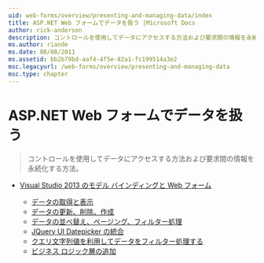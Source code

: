 ```yaml
---
uid: web-forms/overview/presenting-and-managing-data/index
title: ASP.NET Web フォームでデータを扱う |Microsoft Docs
author: rick-anderson
description: コントロールを使用してデータにアクセスする方法および要求間の情報を永続化する方法。
ms.author: riande
ms.date: 08/08/2011
ms.assetid: bb2b79bd-aaf4-4f5e-82a1-fc199514a3e2
msc.legacyurl: /web-forms/overview/presenting-and-managing-data
msc.type: chapter
---
```

<a name="working-with-data-in-aspnet-web-forms"></a>ASP.NET Web フォームでデータを扱う
====================
> コントロールを使用してデータにアクセスする方法および要求間の情報を永続化する方法。


- [Visual Studio 2013 のモデル バインディングと Web フォーム](model-binding/index.md)

    - [データの取得と表示](model-binding/retrieving-data.md)
    - [データの更新、削除、作成](model-binding/updating-deleting-and-creating-data.md)
    - [データの並べ替え、ページング、フィルター処理](model-binding/sorting-paging-and-filtering-data.md)
    - [JQuery UI Datepicker の統合](model-binding/integrating-jquery-ui.md)
    - [クエリ文字列値を利用してデータをフィルター処理する](model-binding/using-query-string-values-to-retrieve-data.md)
    - [ビジネス ロジック層の追加](model-binding/adding-business-logic-layer.md)
